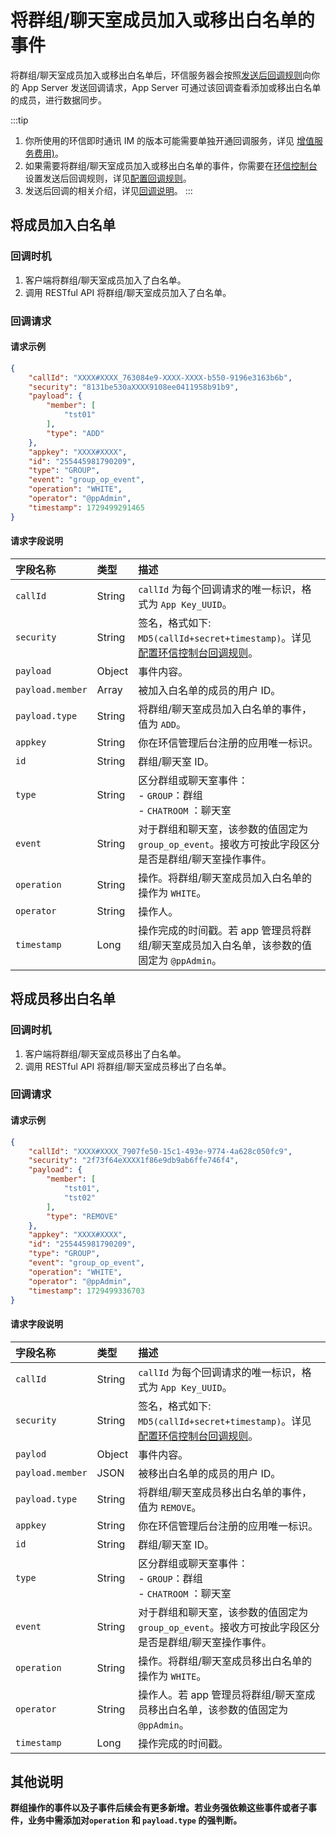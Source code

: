 # 将群组/聊天室成员加入或移出白名单的事件

将群组/聊天室成员加入或移出白名单后，环信服务器会按照[发送后回调规则](/product/enable_and_configure_IM.html#配置回调规则)向你的 App Server 发送回调请求，App Server 可通过该回调查看添加或移出白名单的成员，进行数据同步。

:::tip
1. 你所使用的环信即时通讯 IM 的版本可能需要单独开通回调服务，详见 [增值服务费用)](/product/pricing_policy.html#增值服务费用)。
2. 如果需要将群组/聊天室成员加入或移出白名单的事件，你需要在[环信控制台](https://console.easemob.com/user/login)设置发送后回调规则，详见[配置回调规则](/product/enable_and_configure_IM.html#配置回调规则)。
3. 发送后回调的相关介绍，详见[回调说明](/document/server-side/callback_postsending.html)。
:::

## 将成员加入白名单

### 回调时机

1. 客户端将群组/聊天室成员加入了白名单。
2. 调用 RESTful API 将群组/聊天室成员加入了白名单。

### 回调请求

#### 请求示例

```json
{
	"callId": "XXXX#XXXX_763084e9-XXXX-XXXX-b550-9196e3163b6b",
	"security": "8131be530aXXXX9108ee0411958b91b9",
	"payload": {
		"member": [
			"tst01"
		],
		"type": "ADD"
	},
	"appkey": "XXXX#XXXX",
	"id": "255445981790209",
	"type": "GROUP",
	"event": "group_op_event",
	"operation": "WHITE",
	"operator": "@ppAdmin",
	"timestamp": 1729499291465
}
```

#### 请求字段说明

| 字段名称         | 类型   | 描述                                                         |
| :------------- | :----- | :----------------------------------------------------------- |
| `callId`       | String | `callId` 为每个回调请求的唯一标识，格式为 `App Key_UUID`。      |
| `security`     | String | 签名，格式如下: `MD5(callId+secret+timestamp)`。详见[配置环信控制台回调规则](/product/enable_and_configure_IM.html#配置回调规则)。|
| `payload`       | Object | 事件内容。                                                     |
| `payload.member` | Array   | 被加入白名单的成员的用户 ID。 | 
| `payload.type` | String | 将群组/聊天室成员加入白名单的事件，值为 `ADD`。                                    |
| `appkey`       | String | 你在环信管理后台注册的应用唯一标识。                           |
| `id`           | String | 群组/聊天室 ID。                                                |
| `type`         | String | 区分群组或聊天室事件：<br/> - `GROUP`：群组 <br/> - `CHATROOM` ：聊天室     |
| `event`        | String | 对于群组和聊天室，该参数的值固定为 `group_op_event`。接收方可按此字段区分是否是群组/聊天室操作事件。 |
| `operation`    | String | 操作。将群组/聊天室成员加入白名单的操作为 `WHITE`。 |
| `operator`     | String | 操作人。                                                       |
| `timestamp`    | Long   | 操作完成的时间戳。若 app 管理员将群组/聊天室成员加入白名单，该参数的值固定为 `@ppAdmin`。  |

## 将成员移出白名单

### 回调时机

1. 客户端将群组/聊天室成员移出了白名单。
2. 调用 RESTful API 将群组/聊天室成员移出了白名单。

### 回调请求

#### 请求示例

```json
{
	"callId": "XXXX#XXXX_7907fe50-15c1-493e-9774-4a628c050fc9",
	"security": "2f73f64eXXXX1f86e9db9ab6ffe746f4",
	"payload": {
		"member": [
			"tst01",
			"tst02"
		],
		"type": "REMOVE"
	},
	"appkey": "XXXX#XXXX",
	"id": "255445981790209",
	"type": "GROUP",
	"event": "group_op_event",
	"operation": "WHITE",
	"operator": "@ppAdmin",
	"timestamp": 1729499336703
}
```

#### 请求字段说明

| 字段名称         | 类型   | 描述                                                         |
| :------------- | :----- | :----------------------------------------------------------- |
| `callId`       | String | `callId` 为每个回调请求的唯一标识，格式为 `App Key_UUID`。      |
| `security`     | String | 签名，格式如下: `MD5(callId+secret+timestamp)`。详见[配置环信控制台回调规则](/product/enable_and_configure_IM.html#配置回调规则)。|
| `paylod`       | Object | 事件内容。                                                     |
| `payload.member` | JSON   | 被移出白名单的成员的用户 ID。 | 
| `payload.type` | String | 将群组/聊天室成员移出白名单的事件，值为 `REMOVE`。          |
| `appkey`       | String | 你在环信管理后台注册的应用唯一标识。                           |
| `id`           | String | 群组/聊天室 ID。                                                |
| `type`         | String | 区分群组或聊天室事件：<br/> - `GROUP`：群组 <br/> - `CHATROOM` ：聊天室     |
| `event`        | String | 对于群组和聊天室，该参数的值固定为 `group_op_event`。接收方可按此字段区分是否是群组/聊天室操作事件。 |
| `operation`    | String | 操作。将群组/聊天室成员移出白名单的操作为 `WHITE`。 |
| `operator`     | String | 操作人。若 app 管理员将群组/聊天室成员移出白名单，该参数的值固定为 `@ppAdmin`。                                                       |
| `timestamp`    | Long   | 操作完成的时间戳。 |

## 其他说明

**群组操作的事件以及子事件后续会有更多新增。若业务强依赖这些事件或者子事件，业务中需添加对`operation` 和 `payload.type` 的强判断。**















